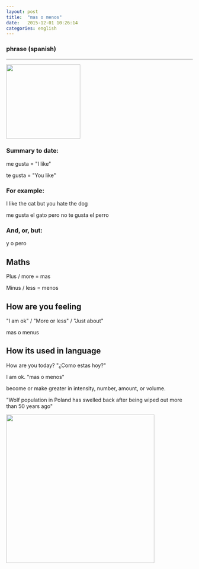 ```yaml
---
layout: post
title:  "mas o menos"
date:   2015-12-01 10:26:14
categories: english
---
```

### phrase (spanish)
-----------

<img width='200' src="http://aretheyoldenough.com/wp-content/uploads/2014/12/dora-the-explorer.jpg" />


### Summary to date:


me gusta =  "I like"

te gusta = "You like"


### For example:

I like the cat but you hate the dog

me gusta el gato pero no te gusta el perro


###  And, or, but:

y
o
pero


## Maths

Plus / more  = mas 

Minus / less = menos


## How are you feeling

"I am ok" /  "More or less" / "Just about"

mas o menus


## How its used in language

How are you today?   "¿Como estas hoy?"

I am ok.  "mas o menos"










become or make greater in intensity, number, amount, or volume.

"Wolf population in Poland has swelled back after being wiped out more than 50 years ago"

<img width='400' src="http://scienceinpoland.pap.pl/Data/Thumbs/_plugins/information/403362/MTAyNHg3Njg,18341552_18229266.jpg"/>